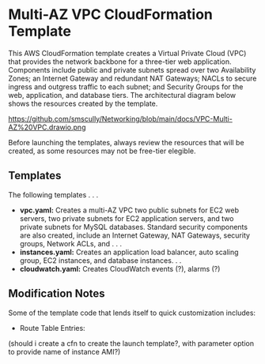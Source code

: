 # Multi-AZ VPC CloudFormation Template
This AWS CloudFormation template creates a Virtual Private Cloud (VPC) that provides the network backbone for a three-tier web application.  Components include public and private subnets spread over two Availability Zones; an Internet Gateway and redundant NAT Gateways; NACLs to secure ingress and outgress traffic to each subnet; and Security Groups for the web, application, and database tiers.  The architectural diagram below shows the resources created by the template.

https://github.com/smscully/Networking/blob/main/docs/VPC-Multi-AZ%20VPC.drawio.png

Before launching the templates, always review the resources that will be created, as some resources may not be free-tier elegible.

## Templates
The following templates . . .
+ **vpc.yaml:** Creates a multi-AZ VPC two public subnets for EC2 web servers, two private subnets for EC2 application servers, and two private subnets for MySQL databases.  Standard security components are also created, include an Internet Gateway, NAT Gateways, security groups, Network ACLs, and . . .
+ **instances.yaml:** Creates an application load balancer, auto scaling group, EC2 instances, and database instances. . .
+ **cloudwatch.yaml:** Creates CloudWatch events (?), alarms (?)

## Modification Notes
Some of the template code that lends itself to quick customization includes:
+ Route Table Entries: 

(should i create a cfn to create the launch template?, with parameter option to provide name of instance AMI?)
